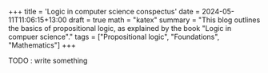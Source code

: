 +++
title = 'Logic in computer science conspectus'
date = 2024-05-11T11:06:15+13:00
draft = true
math = "katex"
summary = "This blog outlines the basics of propositional logic, as explained by the book \"Logic in compuer science\"."
tags = ["Propositional logic", "Foundations", "Mathematics"]
+++

TODO : write something
